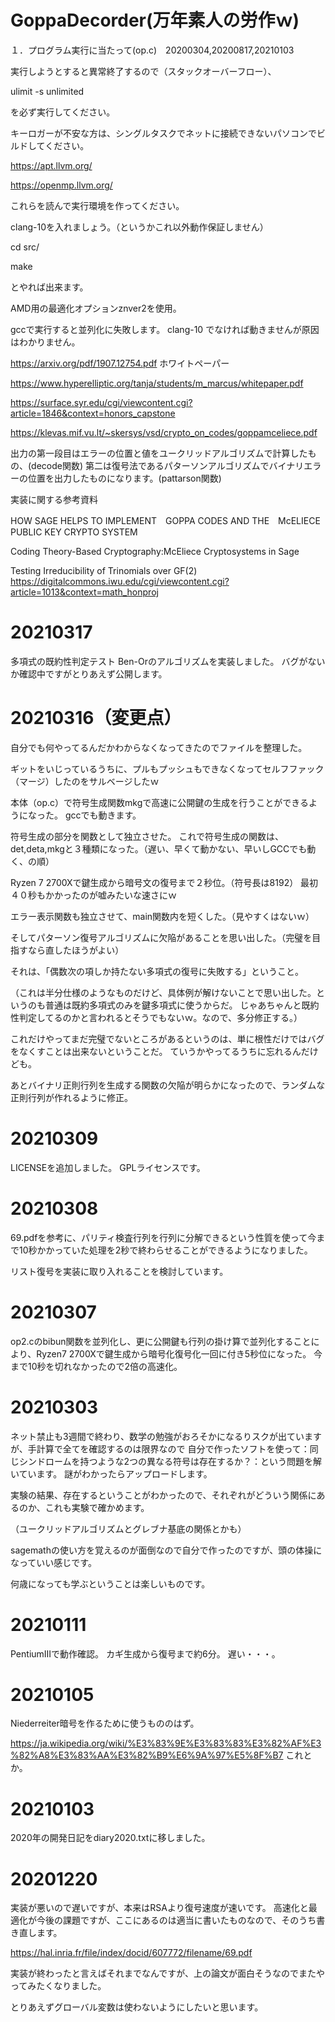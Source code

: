 # GoppaDecorder(万年素人の労作ｗ)

１．プログラム実行に当たって(op.c)　20200304,20200817,20210103

実行しようとすると異常終了するので（スタックオーバーフロー）、

ulimit -s unlimited

を必ず実行してください。

キーロガーが不安な方は、シングルタスクでネットに接続できないパソコンでビルドしてください。


https://apt.llvm.org/

https://openmp.llvm.org/

これらを読んで実行環境を作ってください。

clang-10を入れましょう。（というかこれ以外動作保証しません）


cd src/

make

とやれば出来ます。


AMD用の最適化オプションznver2を使用。

gccで実行すると並列化に失敗します。
clang-10 でなければ動きませんが原因はわかりません。

https://arxiv.org/pdf/1907.12754.pdf
ホワイトペーパー

https://www.hyperelliptic.org/tanja/students/m_marcus/whitepaper.pdf

https://surface.syr.edu/cgi/viewcontent.cgi?article=1846&context=honors_capstone

https://klevas.mif.vu.lt/~skersys/vsd/crypto_on_codes/goppamceliece.pdf

出力の第一段目はエラーの位置と値をユークリッドアルゴリズムで計算したもの、(decode関数)
第二は復号法であるパターソンアルゴリズムでバイナリエラーの位置を出力したものになります。(pattarson関数)

実装に関する参考資料

HOW SAGE HELPS TO IMPLEMENT　GOPPA CODES AND THE　McELIECE PUBLIC KEY CRYPTO SYSTEM

Coding Theory-Based Cryptography:McEliece Cryptosystems in Sage

Testing Irreducibility of Trinomials over GF(2) 
https://digitalcommons.iwu.edu/cgi/viewcontent.cgi?article=1013&context=math_honproj

# 20210317

多項式の既約性判定テスト Ben-Orのアルゴリズムを実装しました。
バグがないか確認中ですがとりあえず公開します。

# 20210316（変更点）

自分でも何やってるんだかわからなくなってきたのでファイルを整理した。

ギットをいじっているうちに、プルもプッシュもできなくなってセルフファック（マージ）したのをサルベージしたｗ

本体（op.c）で符号生成関数mkgで高速に公開鍵の生成を行うことができるようになった。
gccでも動きます。

符号生成の部分を関数として独立させた。
これで符号生成の関数は、det,deta,mkgと３種類になった。（遅い、早くて動かない、早いしGCCでも動く、の順）

Ryzen 7 2700Xで鍵生成から暗号文の復号まで２秒位。（符号長は8192）
最初４０秒もかかったのが嘘みたいな速さにｗ

エラー表示関数も独立させて、main関数内を短くした。（見やすくはないｗ）

そしてパターソン復号アルゴリズムに欠陥があることを思い出した。（完璧を目指すなら直したほうがよい）

それは、「偶数次の項しか持たない多項式の復号に失敗する」ということ。

（これは半分仕様のようなものだけど、具体例が解けないことで思い出した。というのも普通は既約多項式のみを鍵多項式に使うからだ。
じゃあちゃんと既約性判定してるのかと言われるとそうでもないｗ。なので、多分修正する。）

これだけやってまだ完璧でないところがあるというのは、単に根性だけではバグをなくすことは出来ないということだ。
ていうかやってるうちに忘れるんだけども。

あとバイナリ正則行列を生成する関数の欠陥が明らかになったので、ランダムな正則行列が作れるように修正。


# 20210309

LICENSEを追加しました。
GPLライセンスです。

# 20210308

69.pdfを参考に、パリティ検査行列を行列に分解できるという性質を使って今まで10秒かかっていた処理を2秒で終わらせることができるようになりました。

リスト復号を実装に取り入れることを検討しています。

# 20210307

op2.cのbibun関数を並列化し、更に公開鍵も行列の掛け算で並列化することにより、Ryzen7 2700Xで鍵生成から暗号化復号化一回に付き5秒位になった。
今まで10秒を切れなかったので2倍の高速化。

# 20210303

ネット禁止も3週間で終わり、数学の勉強がおろそかになるりスクが出ていますが、手計算で全てを確認するのは限界なので
自分で作ったソフトを使って：同じシンドロームを持つような2つの異なる符号は存在するか？：という問題を解いています。
謎がわかったらアップロードします。

実験の結果、存在するということがわかったので、それぞれがどういう関係にあるのか、これも実験で確かめます。

（ユークリッドアルゴリズムとグレブナ基底の関係とかも）

sagemathの使い方を覚えるのが面倒なので自分で作ったのですが、頭の体操になっていい感じです。

何歳になっても学ぶということは楽しいものです。

# 20210111

PentiumIIIで動作確認。
カギ生成から復号まで約6分。
遅い・・・。

# 20210105

Niederreiter暗号を作るために使うもののはず。

https://ja.wikipedia.org/wiki/%E3%83%9E%E3%83%83%E3%82%AF%E3%82%A8%E3%83%AA%E3%82%B9%E6%9A%97%E5%8F%B7
これとか。

# 20210103

2020年の開発日記をdiary2020.txtに移しました。

# 20201220

実装が悪いので遅いですが、本来はRSAより復号速度が速いです。
高速化と最適化が今後の課題ですが、ここにあるのは適当に書いたものなので、そのうち書き直します。

https://hal.inria.fr/file/index/docid/607772/filename/69.pdf

実装が終わったと言えばそれまでなんですが、上の論文が面白そうなのでまたやってみたくなりました。

とりあえずグローバル変数は使わないようにしたいと思います。


